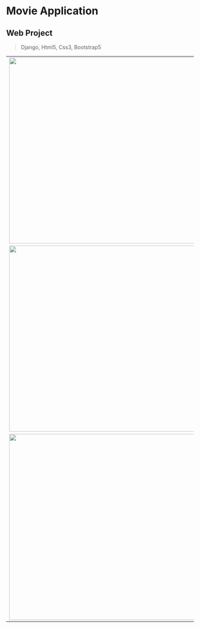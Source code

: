 # Movie Application
## Web Project
> Django, Html5, Css3, Bootstrap5

<table>
 <tr>
  <td><img src="https://user-images.githubusercontent.com/74770052/215332842-5aa5311d-82a7-4c87-bb0e-c7e56627e73d.png" width="500"></td>
  <td><img src="https://user-images.githubusercontent.com/74770052/215332837-df1366f2-79d5-45b8-bda5-f499a9a523da.png" width="500"></td>
 </tr>
   <tr>
  <td><img src="https://user-images.githubusercontent.com/74770052/215332831-23bf4378-6793-4152-a5b9-f72da22e9452.png" width="500"></td>
  <td><img src="https://user-images.githubusercontent.com/74770052/215332834-45438a72-0bee-46ed-af9b-babe05aa4f0f.png" width="500"></td>
 </tr>
   <tr>
  <td><img src="https://user-images.githubusercontent.com/74770052/215332836-26ed5307-7ce3-4618-97a4-a1b27d0d6753.png" width="500"></td>
  <td><img src="https://user-images.githubusercontent.com/74770052/215332839-1273a346-20a5-4707-b9d1-60dce183faf5.png" width="500"></td>
 </tr>
</table>



